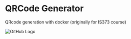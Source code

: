 # QRCode Generator
QRcode generation with docker (originally for IS373 course)

![GitHub Logo](./images/default.png)
